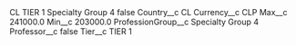 <?xml version="1.0" encoding="UTF-8"?>
<CustomMetadata xmlns="http://soap.sforce.com/2006/04/metadata" xmlns:xsi="http://www.w3.org/2001/XMLSchema-instance" xmlns:xsd="http://www.w3.org/2001/XMLSchema">
    <label>CL TIER 1 Specialty Group 4</label>
    <protected>false</protected>
    <values>
        <field>Country__c</field>
        <value xsi:type="xsd:string">CL</value>
    </values>
    <values>
        <field>Currency__c</field>
        <value xsi:type="xsd:string">CLP</value>
    </values>
    <values>
        <field>Max__c</field>
        <value xsi:type="xsd:double">241000.0</value>
    </values>
    <values>
        <field>Min__c</field>
        <value xsi:type="xsd:double">203000.0</value>
    </values>
    <values>
        <field>ProfessionGroup__c</field>
        <value xsi:type="xsd:string">Specialty Group 4</value>
    </values>
    <values>
        <field>Professor__c</field>
        <value xsi:type="xsd:boolean">false</value>
    </values>
    <values>
        <field>Tier__c</field>
        <value xsi:type="xsd:string">TIER 1</value>
    </values>
</CustomMetadata>
